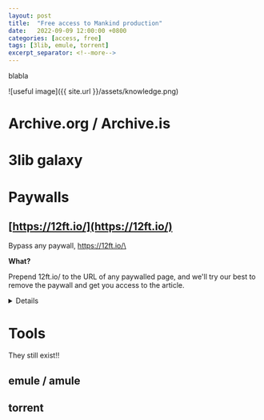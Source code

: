 ```yaml
---
layout: post
title:  "Free access to Mankind production"
date:   2022-09-09 12:00:00 +0800
categories: [access, free]
tags: [3lib, emule, torrent]
excerpt_separator: <!--more-->
---
```

blabla

<!--more-->
![useful image]({{ site.url }}/assets/knowledge.png)

# Archive.org / Archive.is

# 3lib galaxy

# Paywalls

## [https://12ft.io/](https://12ft.io/)
Bypass any paywall,
https://12ft.io/\<URL>

<summary>
<b>What?</b>

Prepend 12ft.io/ to the URL of any paywalled page, and we'll try our best to remove the paywall and get you access to the article.
<details>
<p><b>Why</b> 
I believe Google Adwords killed the web. Google Adwords incentivized sites to peddle SEO optimized garbage. Sites who aren't are forced to optimize for email capture so they can market directly to you. Search results now show "news", ads, and SEO spam instead of surfacing information.
</p><p>
You ought to be able to search something on Google and get an answer to your question without signing up for some newsletter. This is why I created 12ft.io.
How does it work?
</p><p>
The idea is pretty simple, news sites want Google to index their content so it shows up in search results. So they don't show a paywall to the Google crawler. We benefit from this because the Google crawler will cache a copy of the site every time it crawls it.
</p><p>
All we do is show you that cached, unpaywalled version of the page.
</p>
</details>
<summary>


# Tools
They still exist!!

## emule / amule


## torrent

